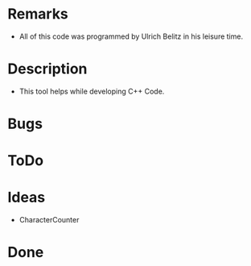 # Remarks
* All of this code was programmed by Ulrich Belitz in his leisure time.

# Description
* This tool helps while developing C++ Code.

# Bugs

# ToDo

# Ideas
* CharacterCounter

# Done